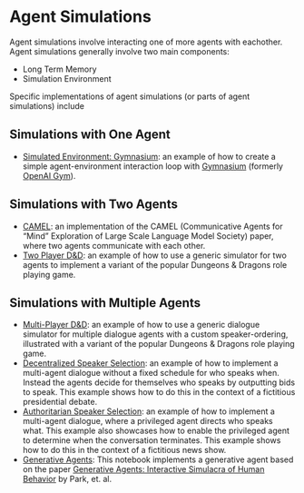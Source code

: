 # Agent Simulations

Agent simulations involve interacting one of more agents with eachother.
Agent simulations generally involve two main components:

- Long Term Memory
- Simulation Environment

Specific implementations of agent simulations (or parts of agent simulations) include

## Simulations with One Agent
- [Simulated Environment: Gymnasium](agent_simulations/gymnasium.ipynb): an example of how to create a simple agent-environment interaction loop with [Gymnasium](https://github.com/Farama-Foundation/Gymnasium) (formerly [OpenAI Gym](https://github.com/openai/gym)).

## Simulations with Two Agents
- [CAMEL](agent_simulations/camel_role_playing.ipynb): an implementation of the CAMEL (Communicative Agents for “Mind” Exploration of Large Scale Language Model Society) paper, where two agents communicate with each other.
- [Two Player D&D](agent_simulations/two_player_dnd.ipynb): an example of how to use a generic simulator for two agents to implement a variant of the popular Dungeons & Dragons role playing game.

## Simulations with Multiple Agents
- [Multi-Player D&D](agent_simulations/multi_player_dnd.ipynb): an example of how to use a generic dialogue simulator for multiple dialogue agents with a custom speaker-ordering, illustrated with a variant of the popular Dungeons & Dragons role playing game.
- [Decentralized Speaker Selection](agent_simulations/multiagent_bidding.ipynb): an example of how to implement a multi-agent dialogue without a fixed schedule for who speaks when. Instead the agents decide for themselves who speaks by outputting bids to speak. This example shows how to do this in the context of a fictitious presidential debate.
- [Authoritarian Speaker Selection](agent_simulations/multiagent_authoritarian.ipynb): an example of how to implement a multi-agent dialogue, where a privileged agent directs who speaks what. This example also showcases how to enable the privileged agent to determine when the conversation terminates. This example shows how to do this in the context of a fictitious news show.
- [Generative Agents](agent_simulations/characters.ipynb): This notebook implements a generative agent based on the paper [Generative Agents: Interactive Simulacra of Human Behavior](https://arxiv.org/abs/2304.03442) by Park, et. al.
